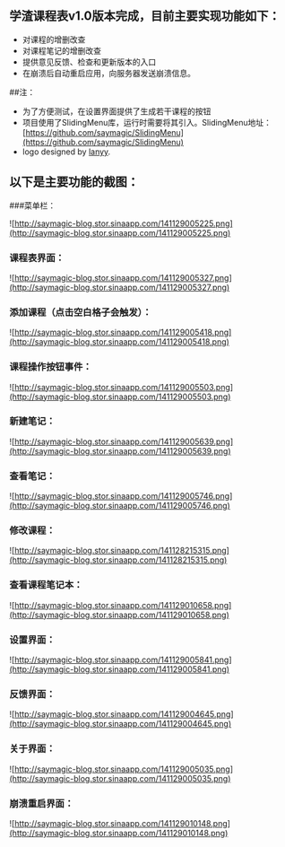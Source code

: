 

## 学渣课程表v1.0版本完成，目前主要实现功能如下：

* 对课程的增删改查
* 对课程笔记的增删改查
* 提供意见反馈、检查和更新版本的入口
* 在崩溃后自动重启应用，向服务器发送崩溃信息。

##注： 

* 为了方便测试，在设置界面提供了生成若干课程的按钮
* 项目使用了SlidingMenu库，运行时需要将其引入。SlidingMenu地址：[https://github.com/saymagic/SlidingMenu](https://github.com/saymagic/SlidingMenu)
* logo designed by [lanyy](http://weibo.com/u/2267864531).




## 以下是主要功能的截图：

###菜单栏：

![http://saymagic-blog.stor.sinaapp.com/141129005225.png](http://saymagic-blog.stor.sinaapp.com/141129005225.png)

### 课程表界面：

![http://saymagic-blog.stor.sinaapp.com/141129005327.png](http://saymagic-blog.stor.sinaapp.com/141129005327.png)


### 添加课程（点击空白格子会触发）：

![http://saymagic-blog.stor.sinaapp.com/141129005418.png](http://saymagic-blog.stor.sinaapp.com/141129005418.png)

### 课程操作按钮事件：

![http://saymagic-blog.stor.sinaapp.com/141129005503.png](http://saymagic-blog.stor.sinaapp.com/141129005503.png)

### 新建笔记：

![http://saymagic-blog.stor.sinaapp.com/141129005639.png](http://saymagic-blog.stor.sinaapp.com/141129005639.png)

### 查看笔记：

![http://saymagic-blog.stor.sinaapp.com/141129005746.png](http://saymagic-blog.stor.sinaapp.com/141129005746.png)

### 修改课程：

![http://saymagic-blog.stor.sinaapp.com/141128215315.png](http://saymagic-blog.stor.sinaapp.com/141128215315.png)

### 查看课程笔记本：

![http://saymagic-blog.stor.sinaapp.com/141129010658.png](http://saymagic-blog.stor.sinaapp.com/141129010658.png)

### 设置界面：

![http://saymagic-blog.stor.sinaapp.com/141129005841.png](http://saymagic-blog.stor.sinaapp.com/141129005841.png)

### 反馈界面：


![http://saymagic-blog.stor.sinaapp.com/141129004645.png](http://saymagic-blog.stor.sinaapp.com/141129004645.png)


### 关于界面：

![http://saymagic-blog.stor.sinaapp.com/141129005035.png](http://saymagic-blog.stor.sinaapp.com/141129005035.png)

### 崩溃重启界面：

![http://saymagic-blog.stor.sinaapp.com/141129010148.png](http://saymagic-blog.stor.sinaapp.com/141129010148.png)

